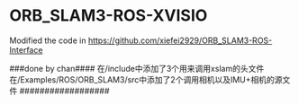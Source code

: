 # ORB_SLAM3-ROS-XVISIO
Modified the code in https://github.com/xiefei2929/ORB_SLAM3-ROS-Interface

###done by chan####
在/include中添加了3个用来调用xslam的头文件
在/Examples/ROS/ORB_SLAM3/src中添加了2个调用相机以及IMU+相机的源文件
##################
